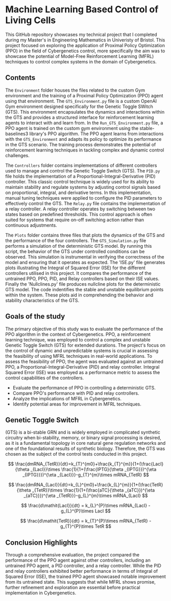 # Machine Learning Based Control of Living Cells
This GitHub repository showcases my technical project that I completed during my Master's in Engineering Mathematics in Univeristy of Bristol. This project focused on exploring the application of Proximal Policy Optimization (PPO) in the field of Cybergenetics control, more specifically the aim was to showcase the potential of Model-Free Reinforcement Learning (MFRL) techniques to control complex systems in the domain of Cybergenetics.


## Contents
The `Environment` folder houses the files related to the custom Gym environment and the training of a Proximal Policy Optimization (PPO) agent using that environment. The `GTS_Environment.py` file is a custom OpenAI Gym environment designed specifically for the Genetic Toggle SWitch (GTS). This environment encapsulates the dynamics and interactions within the GTS and provides a structured interface for reinforcement learning agents to interact with and learn from. In the `Run_GTS_Environment.py` file, a PPO agent is trained on the custom gym environment using the stable-baselines3 library's PPO algorithm. The PPO agent learns from interactions with the `GTS_Environment` and adapts its policy to optimize its performance in the GTS scenario. The training process demonstrates the potential of reinforcement learning techniques in tackling complex and dynamic control challenges.

The `Controllers` folder contains implementations of different controllers used to manage and control the Genetic Toggle Switch (GTS). The `PID.py` file holds the implementation of a Proportional-Integral-Derivative (PID) controller. This classic control technique is widely used for its ability to maintain stability and regulate systems by adjusting control signals based on proportional, integral, and derivative terms. In this implementation, manual tuning techniques were applied to configure the PID parameters to effectively control the GTS. The `Relay.py` file contains the implementation of a relay controller. A relay controller operates by switching between two states based on predefined thresholds. This control approach is often suited for systems that require on-off switching action rather than continuous adjustments. 

The `Plots` folder contains three files that plots the dynamics of the GTS and the performance of the four controllers. The `GTS_Simulation.py` file performs a simulation of the deterministic GTS model. By running this script, the behavior of the GTS under controlled conditions can be observed. This simulation is instrumental in verifying the correctness of the model and ensuring that it operates as expected. The 'ISE.py' file generates plots illustrating the Integral of Squared Error (ISE) for the different controllers utilised in this project. It compares the performance of the untrained PPO, PPO, PID, and Relay controllers based on their ISE values. Finally the 'Nullclines.py' file produces nullcline plots for the deterministic GTS model. The code indentifies the stable and unstable equilibrium points within the system. These plots aid in comprehending the behavior and stability characteristics of the GTS.

## Goals of the study
The primary objective of this study was to evaluate the performance of the PPO algorithm in the context of Cybergenetics. PPO, a reinforcement learning technique, was employed to control a complex and unstable Genetic Toggle Switch (GTS) for extended durations. The project's focus on the control of dynamic and unpredictable systems is crucial in assessing the feasibility of using MFRL techniques in real-world applications. To assess the feasibility of PPO, the agent was evaluated against an untrained PPO, a Proportional-Integral-Derivative (PID) and relay controller. Integral Squared Error (ISE) was employed as a performance metric to assess the control capabilities of the controllers.

* Evaluate the performance of PPO in controlling a deterministic GTS.
* Compare PPO's performance with PID and relay controllers.
* Analyze the implications of MFRL in Cybergenetics.
* Identify potential areas for improvement in MFRL techniques.


## Genetic Toggle Switch
(GTS) is a bi-stable GRN and is widely employed in complicated synthetic circuitry when bi-stability, memory, or binary signal processing is desired, as it is a fundamental topology in core natural gene regulation networks and one of the foundational results of synthetic biology. Therefore, the GTS was chosen as the subject of the control tests conducted in this project. 

$$
\frac{dmRNA_{TetR}}{dt}=k_{T}^{m0}+\frac{k_{T}^{m}}{1+(\frac{LacI}{\theta _{LacI}}\times \frac{1}{1+(\frac{IPTG}{\theta _{IPTG}})^{\eta _{IPTG}}})^{\eta _{LacI}}}-g_{T}^{m}\times mRNA_{TetR}
$$

$$
\frac{dmRNA_{LacI}}{dt}=k_{L}^{m0}+\frac{k_{L}^{m}}{1+(\frac{TetR}{\theta _{TetR}}\times \frac{1}{1+(\frac{aTC}{\theta _{aTC}})^{\eta _{aTC}}})^{\eta _{TetR}}}-g_{L}^{m}\times mRNA_{LacI}
$$

$$
\frac{d\mathit{LacI}}{dt} = k_{L}^{P}\times mRNA_{LacI} - g_{L}^{P}\times LacI
$$

$$
\frac{d\mathit{TetR}}{dt} = k_{T}^{P}\times mRNA_{TetR} - g_{T}^{P}\times TetR
$$

## Conclusion Highlights
Through a comprehensive evaluation, the project compared the performance of the PPO agent against other controllers, including an untrained PPO agent, a PID controller, and a relay controller. While the PID and relay controllers exhibited better performance in terms of Integral of Squared Error (ISE), the trained PPO agent showcased notable improvement from its untrained state. This suggests that while MFRL shows promise, further refinement and exploration are essential before practical implementation in Cybergenetics.

